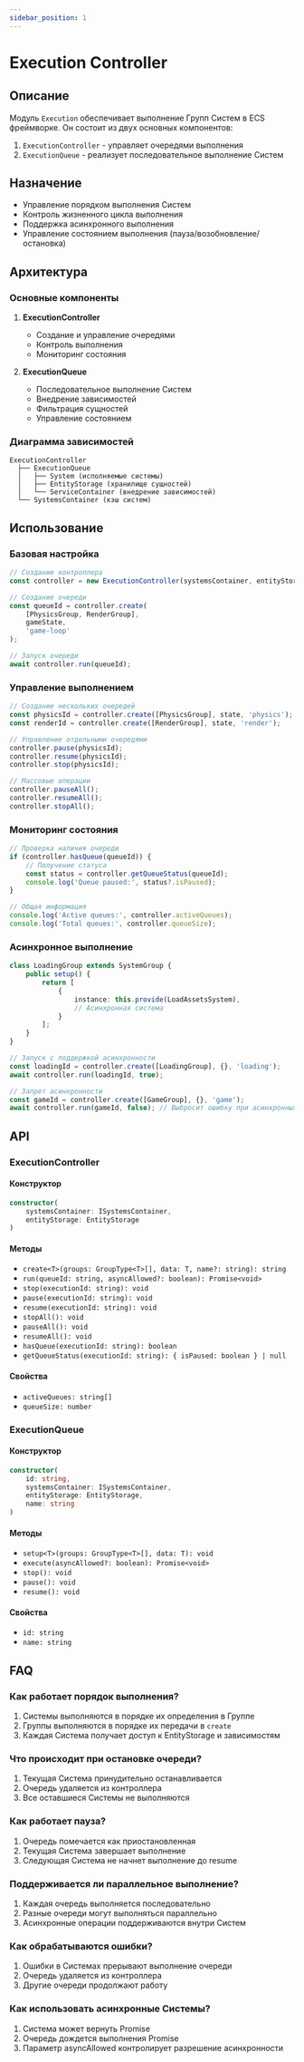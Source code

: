 ```yaml
---
sidebar_position: 1
---
```


# Execution Controller


## Описание
Модуль `Execution` обеспечивает выполнение Групп Систем в ECS фреймворке. Он состоит из двух основных компонентов:
1. `ExecutionController` - управляет очередями выполнения
2. `ExecutionQueue` - реализует последовательное выполнение Систем

## Назначение
- Управление порядком выполнения Систем
- Контроль жизненного цикла выполнения
- Поддержка асинхронного выполнения
- Управление состоянием выполнения (пауза/возобновление/остановка)

## Архитектура

### Основные компоненты
1. **ExecutionController**
   - Создание и управление очередями
   - Контроль выполнения
   - Мониторинг состояния

2. **ExecutionQueue**
   - Последовательное выполнение Систем
   - Внедрение зависимостей
   - Фильтрация сущностей
   - Управление состоянием

### Диаграмма зависимостей
```
ExecutionController
  ├── ExecutionQueue
  │   ├── System (исполняемые системы)
  │   ├── EntityStorage (хранилище сущностей)
  │   └── ServiceContainer (внедрение зависимостей)
  └── SystemsContainer (кэш систем)
```

## Использование

### Базовая настройка
```typescript
// Создание контроллера
const controller = new ExecutionController(systemsContainer, entityStorage);

// Создание очереди
const queueId = controller.create(
    [PhysicsGroup, RenderGroup],
    gameState,
    'game-loop'
);

// Запуск очереди
await controller.run(queueId);
```

### Управление выполнением
```typescript
// Создание нескольких очередей
const physicsId = controller.create([PhysicsGroup], state, 'physics');
const renderId = controller.create([RenderGroup], state, 'render');

// Управление отдельными очередями
controller.pause(physicsId);
controller.resume(physicsId);
controller.stop(physicsId);

// Массовые операции
controller.pauseAll();
controller.resumeAll();
controller.stopAll();
```

### Мониторинг состояния
```typescript
// Проверка наличия очереди
if (controller.hasQueue(queueId)) {
    // Получение статуса
    const status = controller.getQueueStatus(queueId);
    console.log('Queue paused:', status?.isPaused);
}

// Общая информация
console.log('Active queues:', controller.activeQueues);
console.log('Total queues:', controller.queueSize);
```

### Асинхронное выполнение
```typescript
class LoadingGroup extends SystemGroup {
    public setup() {
        return [
            {
                instance: this.provide(LoadAssetsSystem),
                // Асинхронная система
            }
        ];
    }
}

// Запуск с поддержкой асинхронности
const loadingId = controller.create([LoadingGroup], {}, 'loading');
await controller.run(loadingId, true);

// Запрет асинхронности
const gameId = controller.create([GameGroup], {}, 'game');
await controller.run(gameId, false); // Выбросит ошибку при асинхронных системах
```

## API

### ExecutionController

#### Конструктор
```typescript
constructor(
    systemsContainer: ISystemsContainer,
    entityStorage: EntityStorage
)
```

#### Методы
- `create<T>(groups: GroupType<T>[], data: T, name?: string): string`
- `run(queueId: string, asyncAllowed?: boolean): Promise<void>`
- `stop(executionId: string): void`
- `pause(executionId: string): void`
- `resume(executionId: string): void`
- `stopAll(): void`
- `pauseAll(): void`
- `resumeAll(): void`
- `hasQueue(executionId: string): boolean`
- `getQueueStatus(executionId: string): { isPaused: boolean } | null`

#### Свойства
- `activeQueues: string[]`
- `queueSize: number`

### ExecutionQueue

#### Конструктор
```typescript
constructor(
    id: string,
    systemsContainer: ISystemsContainer,
    entityStorage: EntityStorage,
    name: string
)
```

#### Методы
- `setup<T>(groups: GroupType<T>[], data: T): void`
- `execute(asyncAllowed?: boolean): Promise<void>`
- `stop(): void`
- `pause(): void`
- `resume(): void`

#### Свойства
- `id: string`
- `name: string`

## FAQ

### Как работает порядок выполнения?
1. Системы выполняются в порядке их определения в Группе
2. Группы выполняются в порядке их передачи в `create`
3. Каждая Система получает доступ к EntityStorage и зависимостям

### Что происходит при остановке очереди?
1. Текущая Система принудительно останавливается
2. Очередь удаляется из контроллера
3. Все оставшиеся Системы не выполняются

### Как работает пауза?
1. Очередь помечается как приостановленная
2. Текущая Система завершает выполнение
3. Следующая Система не начнет выполнение до resume

### Поддерживается ли параллельное выполнение?
1. Каждая очередь выполняется последовательно
2. Разные очереди могут выполняться параллельно
3. Асинхронные операции поддерживаются внутри Систем

### Как обрабатываются ошибки?
1. Ошибки в Системах прерывают выполнение очереди
2. Очередь удаляется из контроллера
3. Другие очереди продолжают работу

### Как использовать асинхронные Системы?
1. Система может вернуть Promise
2. Очередь дождется выполнения Promise
3. Параметр asyncAllowed контролирует разрешение асинхронности

